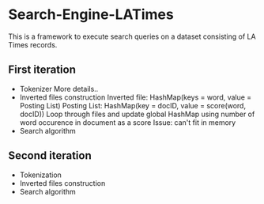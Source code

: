 # Search-Engine-LATimes

This is a framework to execute search queries on a dataset consisting of LA Times records.

## First iteration

- Tokenizer
  More details..
- Inverted files construction
  Inverted file: HashMap(keys = word, value = Posting List)
  Posting List: HashMap(key = docID, value = score(word, docID))
  Loop through files and update global HashMap using number of word occurence in document as a score
  Issue: can't fit in memory
- Search algorithm


## Second iteration

- Tokenization
- Inverted files construction
- Search algorithm
